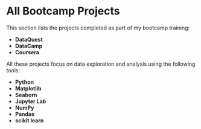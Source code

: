 # All Bootcamp Projects

This section lists the projects completed as part of my bootcamp training:

- **DataQuest**
- **DataCamp**
- **Coursera**

All these projects focus on data exploration and analysis using the following tools:

- **Python**
- **Matplotlib**
- **Seaborn**
- **Jupyter Lab**
- **NumPy**
- **Pandas**
- **scikit learn**

